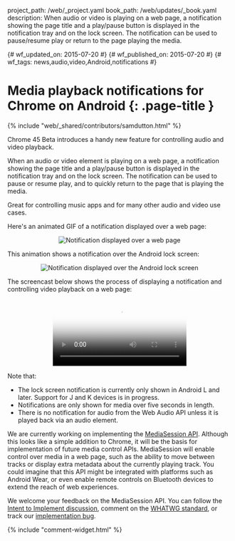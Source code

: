 project_path: /web/_project.yaml
book_path: /web/updates/_book.yaml
description: When audio or video is playing on a web page, a notification showing the page title and a play/pause button is displayed in the notification tray and on the lock screen. The notification can be used to pause/resume play or return to the page playing the media.

{# wf_updated_on: 2015-07-20 #}
{# wf_published_on: 2015-07-20 #}
{# wf_tags: news,audio,video,Android,notifications #}

# Media playback notifications for Chrome on Android {: .page-title }

{% include "web/_shared/contributors/samdutton.html" %}



Chrome 45 Beta introduces a handy new feature for controlling audio and video playback.

When an audio or video element is playing on a web page, a notification showing the page title and a play/pause button is displayed in the notification tray and on the lock screen. The notification can be used to pause or resume play, and to quickly return to the page that is playing the media.

Great for controlling music apps and for many other audio and video use cases.

Here's an animated GIF of a notification displayed over a web page:

<p style="text-align: center;">
  <img src="/web/updates/images/2015-07-21-media-notifications/notification-over-web-page.gif" alt="Notification displayed over a web page">
</p>

This animation shows a notification over the Android lock screen:

<p style="text-align: center;">
  <img src="/web/updates/images/2015-07-21-media-notifications/notification-over-lock-screen.gif" alt="Notification displayed over the Android lock screen">
</p>

The screencast below shows the process of displaying a notification and controlling video playback on a web page:

<p style="text-align: center;">
  <video controls poster="/web/updates/videos/2015-07-21-media-notifications/poster.jpg">
    <source src="/web/updates/videos/2015-07-21-media-notifications/media-notifications.webm" type="video/webm" />
    <source src="/web/updates/videos/2015-07-21-media-notifications/media-notifications.mp4" type="video/mp4" />
  </video>
</p>

Note that:

* The lock screen notification is currently only shown in Android L and later. Support for J and K devices is in progress.
* Notifications are only shown for media over five seconds in length.
* There is no notification for audio from the Web Audio API unless it is played back via an audio element.

We are currently working on implementing the <a href="https://groups.google.com/a/chromium.org/forum/#!topic/blink-dev/dLWDxYgxzQ8" title="MediaSession Intent to Implement">MediaSession API</a>. Although this looks like a simple addition to Chrome, it will be the basis for implementation of future media control APIs. MediaSession will enable control over media in a web page, such as the ability to move between tracks or display extra metadata about the currently playing track. You could imagine that this API might be integrated with platforms such as Android Wear, or even enable remote controls on Bluetooth devices to extend the reach of web experiences.

We welcome your feedback on the MediaSession API. You can follow the <a href="https://groups.google.com/a/chromium.org/forum/#!topic/blink-dev/dLWDxYgxzQ8" title="Intent to Implement thread on Google Groups">Intent to Implement discussion</a>, comment on the <a href="https://mediasession.spec.whatwg.org/" title="WHATWG Media Session spec">WHATWG standard</a>, or track our <a href="https://crbug.com/497735" title="Implementation bug on crbug.com">implementation bug</a>.






{% include "comment-widget.html" %}

